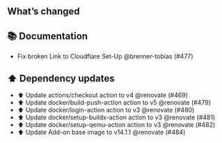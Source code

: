 ## What’s changed
## 📚 Documentation

- Fix broken Link to Cloudflare Set-Up @brenner-tobias (#477)

## ⬆️ Dependency updates

- ⬆️ Update actions/checkout action to v4 @renovate (#469)
- ⬆️ Update docker/build-push-action action to v5 @renovate (#479)
- ⬆️ Update docker/login-action action to v3 @renovate (#480)
- ⬆️ Update docker/setup-buildx-action action to v3 @renovate (#481)
- ⬆️ Update docker/setup-qemu-action action to v3 @renovate (#482)
- ⬆️ Update Add-on base image to v14.1.1 @renovate (#484)